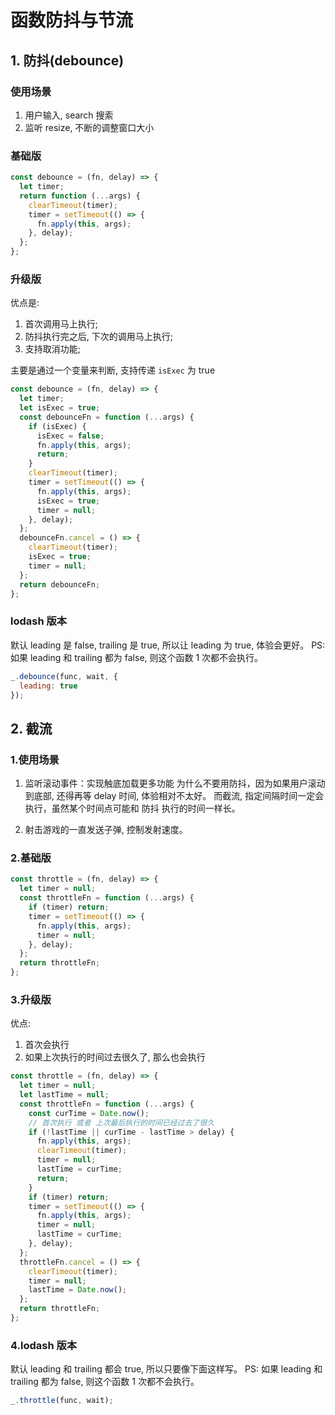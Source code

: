 # 函数防抖与节流

## 1. 防抖(debounce)

### 使用场景

1. 用户输入, search 搜索
2. 监听 resize, 不断的调整窗口大小

### 基础版

```js
const debounce = (fn, delay) => {
  let timer;
  return function (...args) {
    clearTimeout(timer);
    timer = setTimeout(() => {
      fn.apply(this, args);
    }, delay);
  };
};
```

### 升级版

优点是:

1. 首次调用马上执行;
2. 防抖执行完之后, 下次的调用马上执行;
3. 支持取消功能;

主要是通过一个变量来判断, 支持传递 `isExec` 为 true

```js
const debounce = (fn, delay) => {
  let timer;
  let isExec = true;
  const debounceFn = function (...args) {
    if (isExec) {
      isExec = false;
      fn.apply(this, args);
      return;
    }
    clearTimeout(timer);
    timer = setTimeout(() => {
      fn.apply(this, args);
      isExec = true;
      timer = null;
    }, delay);
  };
  debounceFn.cancel = () => {
    clearTimeout(timer);
    isExec = true;
    timer = null;
  };
  return debounceFn;
};
```

### lodash 版本

默认 leading 是 false, trailing 是 true, 所以让 leading 为 true, 体验会更好。
PS: 如果 leading 和 trailing 都为 false, 则这个函数 1 次都不会执行。

```js
_.debounce(func, wait, {
  leading: true
});
```

## 2. 截流

### 1.使用场景

1. 监听滚动事件：实现触底加载更多功能
   为什么不要用防抖，因为如果用户滚动到底部, 还得再等 delay 时间, 体验相对不太好。
   而截流, 指定间隔时间一定会执行，虽然某个时间点可能和 防抖 执行的时间一样长。

2. 射击游戏的一直发送子弹, 控制发射速度。

### 2.基础版

```js
const throttle = (fn, delay) => {
  let timer = null;
  const throttleFn = function (...args) {
    if (timer) return;
    timer = setTimeout(() => {
      fn.apply(this, args);
      timer = null;
    }, delay);
  };
  return throttleFn;
};
```

### 3.升级版

优点:

1. 首次会执行
2. 如果上次执行的时间过去很久了, 那么也会执行

```js
const throttle = (fn, delay) => {
  let timer = null;
  let lastTime = null;
  const throttleFn = function (...args) {
    const curTime = Date.now();
    // 首次执行 或者 上次最后执行的时间已经过去了很久
    if (!lastTime || curTime - lastTime > delay) {
      fn.apply(this, args);
      clearTimeout(timer);
      timer = null;
      lastTime = curTime;
      return;
    }
    if (timer) return;
    timer = setTimeout(() => {
      fn.apply(this, args);
      timer = null;
      lastTime = curTime;
    }, delay);
  };
  throttleFn.cancel = () => {
    clearTimeout(timer);
    timer = null;
    lastTime = Date.now();
  };
  return throttleFn;
};
```

### 4.lodash 版本

默认 leading 和 trailing 都会 true, 所以只要像下面这样写。
PS: 如果 leading 和 trailing 都为 false, 则这个函数 1 次都不会执行。

```js
_.throttle(func, wait);
```
